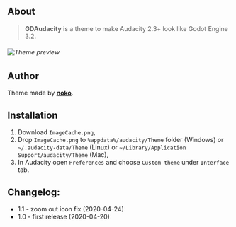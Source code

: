 ## About
> **GDAudacity** is a theme to make Audacity 2.3+ look like Godot Engine 3.2.
###### ![Theme preview](https://raw.githubusercontent.com/TheRockyDoo/audacity-themes/master/previews/gdaudacity.png)
## Author
Theme made by **[noko](http://gumroad.com/noko)**.
## Installation
1. Download `ImageCache.png`,
1. Drop `ImageCache.png` to `%appdata%/audacity/Theme` folder (Windows) or `~/.audacity-data/Theme` (Linux) or `~/Library/Application Support/audacity/Theme` (Mac),
1. In Audacity open `Preferences` and choose `Custom theme` under `Interface` tab.
## Changelog:
* 1.1 - zoom out icon fix (2020-04-24)
* 1.0 - first release (2020-04-20)
